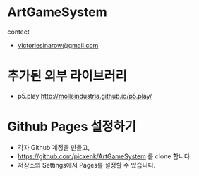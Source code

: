 # ArtGameSystem
  contect
 * victoriesinarow@gmail.com

# 추가된 외부 라이브러리
 * p5.play <http://molleindustria.github.io/p5.play/>

# Github Pages 설정하기
 * 각자 Github 계정을 만들고,
 * https://github.com/picxenk/ArtGameSystem 를 clone 합니다.
 * 저장소의 Settings에서 Pages를 설정할 수 있습니다.
